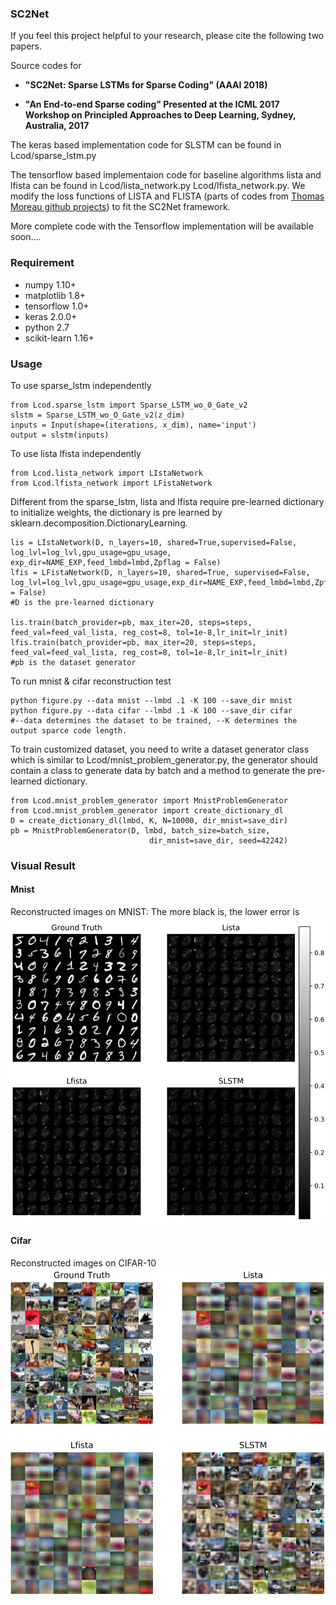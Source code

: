 ### SC2Net
If you feel this project helpful to your research, please cite the following two papers. 

Source codes for 

* **"SC2Net: Sparse LSTMs for Sparse Coding" (AAAI 2018)**

* **"An End-to-end Sparse coding" Presented at the ICML 2017 Workshop on Principled Approaches
to Deep Learning, Sydney, Australia, 2017**

The keras based implementation code for SLSTM can be found in Lcod/sparse_lstm.py 

The tensorflow based implementaion code for baseline algorithms lista and lfista can be found in Lcod/lista_network.py Lcod/lfista_network.py. We modify the loss functions of LISTA and FLISTA (parts of codes from [Thomas Moreau github projects](https://github.com/tomMoral/AdaptiveOptim)) to fit the SC2Net framework.

More complete code with the Tensorflow implementation will be available soon....



### Requirement
 * numpy 1.10+
 * matplotlib 1.8+
 * tensorflow 1.0+
 * keras 2.0.0+
 * python 2.7
 * scikit-learn 1.16+
 

### Usage
To use sparse_lstm independently 

    from Lcod.sparse_lstm import Sparse_LSTM_wo_0_Gate_v2
    slstm = Sparse_LSTM_wo_O_Gate_v2(z_dim)
    inputs = Input(shape=(iterations, x_dim), name='input')
    output = slstm(inputs)
    
To use lista lfista independently

    from Lcod.lista_network import LIstaNetwork
    from Lcod.lfista_network import LFistaNetwork
Different from the sparse_lstm, lista and lfista require pre-learned dictionary to initialize weights, the dictionary is pre learned by sklearn.decomposition.DictionaryLearning.  

    lis = LIstaNetwork(D, n_layers=10, shared=True,supervised=False, log_lvl=log_lvl,gpu_usage=gpu_usage, exp_dir=NAME_EXP,feed_lmbd=lmbd,Zpflag = False)
    lfis = LFistaNetwork(D, n_layers=10, shared=True, supervised=False, log_lvl=log_lvl,gpu_usage=gpu_usage,exp_dir=NAME_EXP,feed_lmbd=lmbd,Zpflag = False)
    #D is the pre-learned dictionary
    
    lis.train(batch_provider=pb, max_iter=20, steps=steps, feed_val=feed_val_lista, reg_cost=8, tol=1e-8,lr_init=lr_init)
    lfis.train(batch_provider=pb, max_iter=20, steps=steps, feed_val=feed_val_lista, reg_cost=8, tol=1e-8,lr_init=lr_init)
    #pb is the dataset generator

To run mnist & cifar reconstruction test



    python figure.py --data mnist --lmbd .1 -K 100 --save_dir mnist
    python figure.py --data cifar --lmbd .1 -K 100 --save_dir cifar
    #--data determines the dataset to be trained, --K determines the output sparce code length.

To train customized dataset, you need to write a dataset generator class which is similar to Lcod/mnist_problem_generator.py, the generator should contain a class to generate data by batch and a method to generate the pre-learned dictionary. 

    from Lcod.mnist_problem_generator import MnistProblemGenerator
    from Lcod.mnist_problem_generator import create_dictionary_dl
    D = create_dictionary_dl(lmbd, K, N=10000, dir_mnist=save_dir)
    pb = MnistProblemGenerator(D, lmbd, batch_size=batch_size,
                                   dir_mnist=save_dir, seed=42242) 
### Visual Result
#### Mnist 
Reconstructed images on MNIST: The more black
is, the lower error is
![Mnist](pic/mnist.png?raw=true)

#### Cifar
Reconstructed images on CIFAR-10
![Cifar](pic/cifar.png?raw=true)


